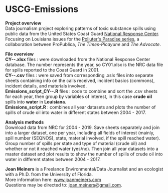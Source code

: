 # USCG-Emissions
**Project overview**  
Data journalism project exploring patterns of toxic substance spills using public data from the United States Coast Guard [National Response Center](www.nrc.uscg.mil/). Focusing on Louisiana issues for the [Polluter's Paradise series](https://www.propublica.org/series/polluters-paradise), a collaboration between ProPublica, _The Times-Picayune_ and _The Advocate_.

**File overview**  
**CY--.xlsx** files : were downloaded from the National Response Center database. The number represents the year, so CY01.xlsx is the NRC data file for spills reported to the Coast Guard in 2001.  
**CY--.csv** files : were saved from corresponding .xslx files into separate sheets containing info on the calls received, incident basics (commons), incident details, and materials involved.  
**Emissions_script_CY--.R** files : code to combine and sort the .csv sheets for each year, then group by variables of interest, in this case **crude oil** spills into **water** in **Louisiana**.  
**Emissions_script.R** : combines all year datasets and plots the number of spills of crude oil into water in different states between 2004 - 2017.  

**Analysis methods**  
Download data from NRC for 2004 - 2019. Save sheets separately and join into a larger dataset, one per year, including all fields of interest (mainly, spill number (SEQNOS), state, material involved, if the spill reached water). Group number of spills per state and type of material (crude oil) and whether or not it reached water (yes/no). Then join all year datasets into a master dataset and plot results to show the number of spills of crude oil into water in different states between 2004 - 2017.  

**Joan Meiners** is a Freelance Environmental/Data Journalist and an ecologist with a Ph.D. from the University of Florida.  
More information here: www.joanmeiners.com  
Questions may be directed to: joan.meiners@gmail.com.
